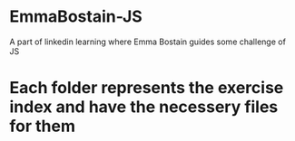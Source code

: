 # EmmaBostain-JS
A part of linkedin learning where Emma Bostain guides some challenge of JS
# Each folder represents the exercise index and have the necessery files for them
